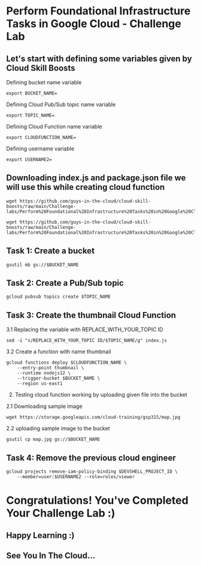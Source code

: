 # Perform Foundational Infrastructure Tasks in Google Cloud - Challenge Lab

## Let's start with defining some variables given by Cloud Skill Boosts

Defining bucket name variable
```
export BUCKET_NAME=
```
Defining Cloud Pub/Sub topic name variable
```
export TOPIC_NAME=
```
Defining Cloud Function name variable
```
export CLOUDFUNCTION_NAME=
```
Defining username variable
```
export USERNAME2=
```

## Downloading index.js and package.json file we will use this while creating cloud function 

```
wget https://github.com/guys-in-the-cloud/cloud-skill-boosts/raw/main/Challenge-labs/Perform%20Foundational%20Infrastructure%20Tasks%20in%20Google%20Cloud:%20Challenge%20Lab/index.js

wget https://github.com/guys-in-the-cloud/cloud-skill-boosts/raw/main/Challenge-labs/Perform%20Foundational%20Infrastructure%20Tasks%20in%20Google%20Cloud:%20Challenge%20Lab/package.json

```

## Task 1: Create a bucket

```
gsutil mb gs://$BUCKET_NAME
```
## Task 2: Create a Pub/Sub topic

```
gcloud pubsub topics create $TOPIC_NAME
```

## Task 3: Create the thumbnail Cloud Function

3.1 Replacing the variable with REPLACE_WITH_YOUR_TOPIC ID 
```
sed -i "s/REPLACE_WITH_YOUR_TOPIC ID/$TOPIC_NAME/g" index.js
```
3.2 Create a function with name thumbnail
```
gcloud functions deploy $CLOUDFUNCTION_NAME \
    --entry-point thumbnail \
    --runtime nodejs12 \
    --trigger-bucket $BUCKET_NAME \
    --region us-east1
```
2. Testing cloud function working by uploading given file into the bucket 

2.1 Downloading sample image
```
wget https://storage.googleapis.com/cloud-training/gsp315/map.jpg
```
2.2 uploading sample image to the bucket
```
gsutil cp map.jpg gs://$BUCKET_NAME
```
## Task 4: Remove the previous cloud engineer
```
gcloud projects remove-iam-policy-binding $DEVSHELL_PROJECT_ID \
    --member=user:$USERNAME2 --role=roles/viewer
```
 
# Congratulations! You've Completed Your Challenge Lab :)
## Happy Learning :)
## See You In The Cloud...

